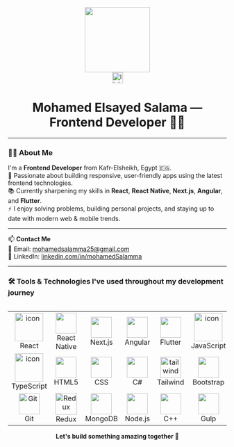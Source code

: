 <div align="center">
  <img height="150" src="https://media.giphy.com/media/v1.Y2lkPTc5MGI3NjExbzZzMWd6c2kxcmZuZGR3am53ZDNlM2NubjFlZmc1NWxnb255aWRlYyZlcD12MV9naWZzX3NlYXJjaCZjdD1n/L8K62iTDkzGX6/giphy.gif"  />
</div>

<div align="center">
  <a href="https://www.linkedin.com/in/mohamed-salama-6b9b7127b/" target="_blank">
    <img src="https://img.shields.io/static/v1?message=LinkedIn&logo=linkedin&label=&color=0077B5&logoColor=white&labelColor=&style=for-the-badge" height="25" alt="linkedin logo"  />
  </a>
</div>

<h1 align="center">Mohamed Elsayed Salama — Frontend Developer 👨‍💻</h1>

---

### 👨‍💻 About Me

I'm a **Frontend Developer** from Kafr-Elsheikh, Egypt 🇪🇬.  
🔭 Passionate about building responsive, user-friendly apps using the latest frontend technologies.  
📚 Currently sharpening my skills in **React**, **React Native**, **Next.js**, **Angular**, and **Flutter**.  
⚡ I enjoy solving problems, building personal projects, and staying up to date with modern web & mobile trends. 

---


📫 **Contact Me**  
📧 Email: mohamedsalamma25@gmail.com  
🔗 LinkedIn: [linkedin.com/in/mohamedSalamma](https://www.linkedin.com/in/mohamed-salama-6b9b7127b/)



---

### 🛠️ Tools & Technologies I've used throughout my development journey
<div style="display: flex; align-items: flex-start;">
  <table align="center">
    <tr>
      <td align="center" width="96">
        <img src="https://techstack-generator.vercel.app/react-icon.svg" alt="icon" width="65" height="65" />
        <br>React
      </td>
      <td align="center" width="96">
        <img src="https://cdn.jsdelivr.net/gh/devicons/devicon/icons/react/react-original.svg" height="48" />
        <br>React Native
      </td>
      <td align="center" width="96">
        <img src="https://cdn.jsdelivr.net/gh/devicons/devicon/icons/nextjs/nextjs-original.svg" height="48" />
        <br>Next.js
      </td>
      <td align="center" width="96">
        <img src="https://cdn.jsdelivr.net/gh/devicons/devicon/icons/angularjs/angularjs-original.svg" height="48" />
        <br>Angular
      </td>
      <td align="center" width="96">
        <img src="https://cdn.jsdelivr.net/gh/devicons/devicon/icons/flutter/flutter-original.svg" height="48" />
        <br>Flutter
      </td>
      <td align="center" width="96">
          <img src="https://techstack-generator.vercel.app/js-icon.svg" alt="icon" width="65" height="65" />
        <br>JavaScript
      </td>
    </tr>
    <tr>
      <td align="center" width="96">
        <img src="https://techstack-generator.vercel.app/ts-icon.svg" alt="icon" width="65" height="65" />
        <br>TypeScript
      </td>
      <td align="center" width="96">
        <img src="https://skillicons.dev/icons?i=html" height="48" />
        <br>HTML5
      </td>
      <td align="center" width="96">
        <img src="https://skillicons.dev/icons?i=css" height="48" />
        <br>CSS
      </td>
      <td align="center" width="96">
          <img src="https://cdn.jsdelivr.net/gh/devicons/devicon/icons/csharp/csharp-original.svg" height="48" />
        <br>C#
      </td>
      <td align="center" width="96">
       <img src="https://skillicons.dev/icons?i=tailwind" width="48" height="48" alt="tailwind" />
        <br>Tailwind
      </td>
      <td align="center" width="96">
       <img src="https://skillicons.dev/icons?i=bootstrap" height="48" />
        <br>Bootstrap
      </td>
    </tr>
    <tr>
      <td align="center" width="96">
        <img src="https://user-images.githubusercontent.com/25181517/192108372-f71d70ac-7ae6-4c0d-8395-51d8870c2ef0.png" width="48" height="48" alt="Git" />
        <br>Git
      </td>
      <td align="center" width="96">
        <img src="https://cdn.jsdelivr.net/gh/devicons/devicon/icons/redux/redux-original.svg" width="50" alt="Redux" />
        <br>Redux
      </td>
      <td align="center" width="96">
        <img src="https://skillicons.dev/icons?i=mongodb" height="48" />
        <br>MongoDB
      </td>
      <td align="center" width="96">
        <img src="https://skillicons.dev/icons?i=nodejs" height="48" />
        <br>Node.js
      </td>
      <td align="center" width="96">
        <img src="https://cdn.jsdelivr.net/gh/devicons/devicon/icons/cplusplus/cplusplus-original.svg" height="48" />
        <br>C++
      </td>
      <td align="center" width="96">
        <img src="https://cdn.jsdelivr.net/gh/devicons/devicon/icons/gulp/gulp-plain.svg" height="48" />
        <br>Gulp
      </td>
    </tr>
  </table>
</div>

<div align="center">
  <strong>Let's build something amazing together 🚀</strong>
</div>

